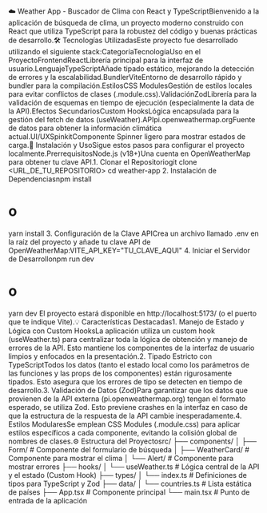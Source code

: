 ☁️ Weather App - Buscador de Clima con React y TypeScriptBienvenido a la aplicación de búsqueda de clima, un proyecto moderno construido con React que utiliza TypeScript para la robustez del código y buenas prácticas de desarrollo.🛠️ Tecnologías UtilizadasEste proyecto fue desarrollado utilizando el siguiente stack:CategoríaTecnologíaUso en el ProyectoFrontendReactLibrería principal para la interfaz de usuario.LenguajeTypeScriptAñade tipado estático, mejorando la detección de errores y la escalabilidad.BundlerViteEntorno de desarrollo rápido y bundler para la compilación.EstilosCSS ModulesGestión de estilos locales para evitar conflictos de clases (.module.css).ValidaciónZodLibrería para la validación de esquemas en tiempo de ejecución (especialmente la data de la API).Efectos SecundariosCustom HooksLógica encapsulada para la gestión del fetch de datos (useWeather).APIpi.openweathermap.orgFuente de datos para obtener la información climática actual.UI/UXSpinkitComponente Spinner ligero para mostrar estados de carga.🚀 Instalación y UsoSigue estos pasos para configurar el proyecto localmente.PrerrequisitosNode.js (v18+)Una cuenta en OpenWeatherMap para obtener tu clave API.1. Clonar el Repositoriogit clone <URL_DE_TU_REPOSITORIO>
cd weather-app
2. Instalación de Dependenciasnpm install
# o
yarn install
3. Configuración de la Clave APICrea un archivo llamado .env en la raíz del proyecto y añade tu clave API de OpenWeatherMap:VITE_API_KEY="TU_CLAVE_AQUI"
4. Iniciar el Servidor de Desarrollonpm run dev
# o
yarn dev
El proyecto estará disponible en http://localhost:5173/ (o el puerto que te indique Vite).💡 Características Destacadas1. Manejo de Estado y Lógica con Custom HooksLa aplicación utiliza un custom hook (useWeather.ts) para centralizar toda la lógica de obtención y manejo de errores de la API. Esto mantiene los componentes de la interfaz de usuario limpios y enfocados en la presentación.2. Tipado Estricto con TypeScriptTodos los datos (tanto el estado local como los parámetros de las funciones y las props de los componentes) están rigurosamente tipados. Esto asegura que los errores de tipo se detecten en tiempo de desarrollo.3. Validación de Datos (Zod)Para garantizar que los datos que provienen de la API externa (pi.openweathermap.org) tengan el formato esperado, se utiliza Zod. Esto previene crashes en la interfaz en caso de que la estructura de la respuesta de la API cambie inesperadamente.4. Estilos ModularesSe emplean CSS Modules (.module.css) para aplicar estilos específicos a cada componente, evitando la colisión global de nombres de clases.⚙️ Estructura del Proyectosrc/
├── components/
│   ├── Form/         # Componente del formulario de búsqueda
│   ├── WeatherCard/  # Componente para mostrar el clima
│   └── Alert/        # Componente para mostrar errores
├── hooks/
│   └── useWeather.ts # Lógica central de la API y el estado (Custom Hook)
├── types/
│   └── index.ts      # Definiciones de tipos para TypeScript y Zod
├── data/
│   └── countries.ts  # Lista estática de países
├── App.tsx           # Componente principal
└── main.tsx          # Punto de entrada de la aplicación
